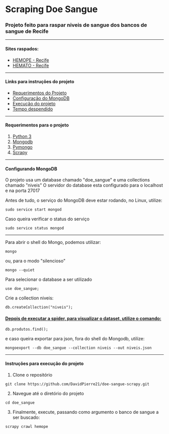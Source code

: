 # Scraping Doe Sangue

### Projeto feito para raspar niveis de sangue dos bancos de sangue de Recife

------------------------------------------------------

#### Sites raspados:
* [HEMOPE - Recife](http://www.hemope.pe.gov.br)
* [HEMATO - Recife](https://doesanguedoevida.com.br/doar-sangue-recife)

------------------------------------------------------

#### Links para instruções do projeto
* [Requerimentos do Projeto](https://github.com/DavidPierre21/doe-sangue-scrapy#requerimentos-para-o-projeto)
* [Configuração do MongoDB](https://github.com/DavidPierre21/doe-sangue-scrapy#configurando-mongodb)
* [Execução do projeto](https://github.com/DavidPierre21/doe-sangue-scrapy#instru%C3%A7%C3%B5es-para-execu%C3%A7%C3%A3o-do-projeto)
* [Tempo despendido](https://github.com/DavidPierre21/doe-sangue-scrapy#tempo-gasto)

------------------------------------------------------

#### Requerimentos para o projeto
1. [Python 3](https://www.python.org/)
2. [Mongodb](https://www.mongodb.com/)
3. [Pymongo](https://api.mongodb.com/python/current/)
4. [Scrapy](https://scrapy.org/)

------------------------------------------------------

#### Configurando MongoDB
O projeto usa um database chamado "doe_sangue" e uma collections chamado "niveis"
O servidor do database esta configurado para o localhost e na porta 27017

Antes de tudo, o serviço do MongoDB deve estar rodando, no Linux, utilize:
```
sudo service start mongod
```

Caso queira verificar o status do serviço
```
sudo service status mongod
```

------------------------------------------------------
Para abrir o shell do Mongo, podemos utilizar:

```
mongo
```

ou, para o modo "silencioso"
```
mongo --quiet
```

Para selecionar o database a ser utilizado
```
use doe_sangue;
```

Crie a collection niveis:
```
db.createCollection("niveis");
```

#### [Depois de executar a spider, para visualizar o dataset, utilize o comando:](https://github.com/DavidPierre21/doe-sangue-scrapy#instru%C3%A7%C3%B5es-para-execu%C3%A7%C3%A3o-do-projeto)
```
db.produtos.find();
```

e caso queira exportar para json, fora do shell do Mongodb, utilize:
```
mongoexport --db doe_sangue --collection niveis --out niveis.json 
```

------------------------------------------------------

#### Instruções para execução do projeto

1. Clone o repositório
```
git clone https://github.com/DavidPierre21/doe-sangue-scrapy.git
```

2. Navegue até o diretório do projeto
```
cd doe_sangue
```

3. Finalmente, execute, passando como argumento o banco de sangue a ser buscado:
```
scrapy crawl hemope
```
